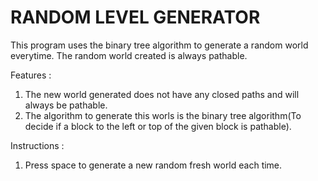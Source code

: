 # RANDOM LEVEL GENERATOR

This program uses the binary tree algorithm to generate a random world everytime. The random world created is always pathable.

Features :
1. The new world generated does not have any closed paths and will always be pathable.
2. The algorithm to generate this worls is the binary tree algorithm(To decide if a block to the left or top of the given block is pathable).

Instructions :
1. Press space to generate a new random fresh world each time.
